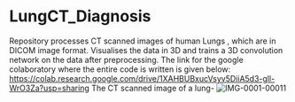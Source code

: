 # LungCT_Diagnosis
Repository processes CT scanned  images of human Lungs , which are in DICOM image format. Visualises the data in 3D and trains a 3D convolution network on the data after preprocessing. The link for the google colaboratory where the entire code is written is given below:
https://colab.research.google.com/drive/1XAHBUBxucVsyv5DiiA5d3-gll-WrO3Za?usp=sharing
The CT scanned image of a lung- 
![IMG-0001-00011](https://user-images.githubusercontent.com/45651909/89043407-0e675780-d366-11ea-861c-0f2f5f5003d6.jpg)

